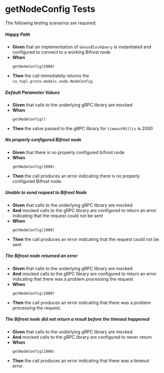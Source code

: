 # getNodeConfig Tests

The following testing scenarios are required:

##### Happy Path

* **Given** that an implementation of `GenusBlockQuery` is instantiated and configured to connect to a working Bifrost
  node
* **When**
    ```
    getNodeConfig(2000)
    ```
* **Then** the call immediately returns the `co.topl.proto.models.node.NodeConfig`.

##### Default Parameter Values

* **Given** that calls to the underlying gRPC library are mocked
* **When**
    ```
    getNodeConfig()
    ```
* **Then** the value passed to the gRPC library for `timeoutMillis` is 2000

##### No properly configured Bifrost node

* **Given** that there is no properly configured bifrost node
* **When**
    ```
    getNodeConfig(2000)
    ```
* **Then** the call produces an error indicating there is no properly configured Bifrost node.

##### Unable to send request to Bifrost Node

* **Given** that calls to the underlying gRPC library are mocked
* **And** mocked calls to the gRPC library are configured to return an error indicating that the request could not be
  sent
* **When**
    ```
    getNodeConfig(2000)
    ```
* **Then** the call produces an error indicating that the request could not be sent

##### The Bifrost node returned an error

* **Given** that calls to the underlying gRPC library are mocked
* **And** mocked calls to the gRPC library are configured to return an error indicating that there was a problem
  processing the request
* **When**
    ```
    getNodeConfig(2000)
    ```
* **Then** the call produces an error indicating that there was a problem processing the request.

##### The Bifrost node did not return a result before the timeout happened

* **Given** that calls to the underlying gRPC library are mocked
* **And** mocked calls to the gRPC library are configured to never return
* **When**
    ```
    getNodeConfig(2000)
    ```
* **Then** the call produces an error indicating that there was a timeout error.
